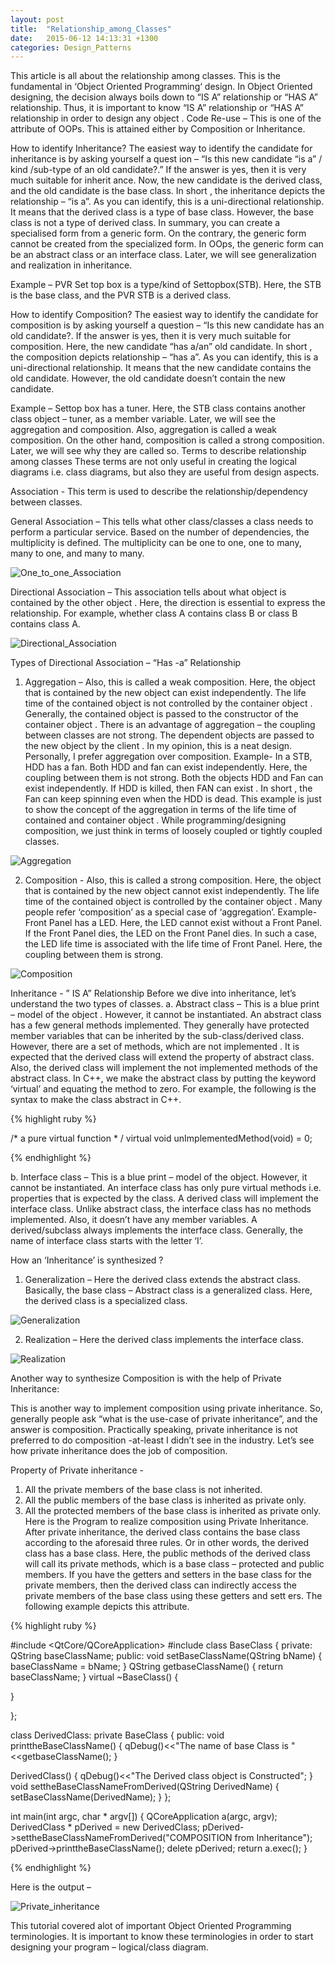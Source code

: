 ```yaml
---
layout: post
title:  "Relationship_among_Classes"
date:   2015-06-12 14:13:31 +1300
categories: Design_Patterns
---
```


This article is all about the relationship among classes. This is the
fundamental in ‘Object Oriented Programming‘ design. In Object Oriented
designing, the decision always boils down to “IS A” relationship or “HAS A”
relationship. Thus, it is important to know “IS A” relationship or “HAS A”
relationship in order to design any object .
Code Re-use – This is one of the attribute of OOPs. This is attained either
by Composition or Inheritance.

How to identify Inheritance?
The easiest way to identify the candidate for inheritance is by asking yourself
a quest ion – “Is this new candidate “is a” / kind /sub-type of an old
candidate?.” If the answer is yes, then it is very much suitable for inherit ance.
Now, the new candidate is the derived class, and the old candidate is the
base class. In short , the inheritance depicts the relationship – “is a”. As you
can identify, this is a uni-directional relationship. It means that the derived
class is a type of base class. However, the base class is not a type of derived
class. In summary, you can create a specialised form from a generic form. On
the contrary, the generic form cannot be created from the specialized form. In
OOps, the generic form can be an abstract class or an interface class. Later,
we will see generalization and realization in inheritance.

Example – PVR Set top box is a type/kind of Settopbox(STB). Here, the STB
is the base class, and the PVR STB is a derived class.

How to identify Composition?
The easiest way to identify the candidate for composition is by asking
yourself a question – “Is this new candidate has an old candidate?. If the
answer is yes, then it is very much suitable for composition. Here, the new
candidate “has a/an” old candidate. In short , the composition depicts
relationship – “has a”. As you can identify, this is a uni-directional
relationship. It means that the new candidate contains the old candidate.
However, the old candidate doesn’t contain the new candidate.

Example – Settop box has a tuner. Here, the STB class contains another
class object – tuner, as a member variable. Later, we will see the aggregation
and composition. Also, aggregation is called a weak composition. On the other
hand, composition is called a strong composition. Later, we will see why
they are called so.
Terms to describe relationship among classes
These terms are not only useful in creating the logical diagrams i.e. class
diagrams, but also they are useful from design aspects.

Association - This term is used to describe the relationship/dependency
between classes.

General Association – This tells what other class/classes a class needs to
perform a particular service. Based on the number of dependencies, the
multiplicity is defined. The multiplicity can be one to one, one to many, many
to one, and many to many.


<img src="/assets/img/One_to_one_Association.png" alt="One_to_one_Association">


Directional Association – This association tells about what object is
contained by the other object . Here, the direction is essential to express the
relationship. For example, whether class A contains class B or class B contains
class A.

<img src="/assets/img/Directional_Association.png" alt="Directional_Association">

Types of Directional Association – “Has -a” Relationship
1. Aggregation – Also, this is called a weak composition. Here, the object
that is contained by the new object can exist independently. The life time of
the contained object is not controlled by the container object . Generally, the
contained object is passed to the constructor of the container object . There
is an advantage of aggregation – the coupling between classes are not
strong. The dependent objects are passed to the new object by the client . In
my opinion, this is a neat design. Personally, I prefer aggregation over
composition.
Example- In a STB, HDD has a fan. Both HDD and fan can exist independently.
Here, the coupling between them is not strong. Both the objects HDD and Fan
can exist independently. If HDD is killed, then FAN can exist . In short , the Fan can keep spinning even when the HDD is dead. This example is just to show
the concept of the aggregation in terms of the life time of contained and
container object . While programming/designing composition, we just think in
terms of loosely coupled or tightly coupled classes.

<img src="/assets/img/Aggregation.png" alt="Aggregation">

2. Composition - Also, this is called a strong composition. Here, the object
that is contained by the new object cannot exist independently. The life time
of the contained object is controlled by the container object . Many people
refer ‘composition’ as a special case of ‘aggregation’.
Example- Front Panel has a LED. Here, the LED cannot exist without a
Front Panel. If the Front Panel dies, the LED on the Front Panel dies. In such a
case, the LED life time is associated with the life time of Front Panel. Here,
the coupling between them is strong.

<img src="/assets/img/Composition.png" alt="Composition">

Inheritance - ” IS A” Relationship
Before we dive into inheritance, let’s understand the two types of classes.
a. Abstract class – This is a blue print – model of the object . However, it
cannot be instantiated. An abstract class has a few general methods implemented.
They generally have protected member variables that can be inherited by the
sub-class/derived class. However, there are a set of methods, which are not
implemented . It is expected that the derived class will extend the property of
abstract class. Also, the derived class will implement the not implemented
methods of the abstract class. In C++, we make the abstract class by putting
the keyword ‘virtual’ and equating the method to zero. For example, the
following is the syntax to make the class abstract in C++.

{% highlight ruby %}

/* a pure virtual function * /
virtual void unImplementedMethod(void) = 0;

{% endhighlight %}

b. Interface class – This is a blue print – model of the object. However, it
cannot be instantiated. An interface class has only pure virtual methods i.e.
properties that is expected by the class. A derived class will implement the
interface class. Unlike abstract class, the interface class has no methods
implemented. Also, it doesn’t have any member variables. A derived/subclass
always implements the interface class. Generally, the name of interface
class starts with the letter ‘I’.

How an ‘Inheritance’ is synthesized ?
1. Generalization – Here the derived class extends the abstract class.
Basically, the base class – Abstract class is a generalized class. Here, the
derived class is a specialized class.

<img src="/assets/img/Generalization.png" alt="Generalization">

2. Realization – Here the derived class implements the interface class.

<img src="/assets/img/Realization.png" alt="Realization">

Another way to synthesize Composition is with the help of Private Inheritance:

This is another way to implement composition using private inheritance. So,
generally people ask “what is the use-case of private inheritance”, and the
answer is composition. Practically speaking, private inheritance is not
preferred to do composition -at-least I didn’t see in the industry. Let’s
see how private inheritance does the job of composition.

Property of Private inheritance -
1. All the private members of the base class is not inherited.
2. All the public members of the base class is inherited as private only.
3. All the protected members of the base class is inherited as private only.
Here is the Program to realize composition using Private Inheritance. After
private inheritance, the derived class contains the base class according to the
aforesaid three rules. Or in other words, the derived class has a base class.
Here, the public methods of the derived class will call its private methods,
which is a base class – protected and public members. If you have the getters
and setters in the base class for the private members, then the derived class
can indirectly access the private members of the base class using these
getters and sett ers. The following example depicts this attribute.

{% highlight ruby %}

#include <QtCore/QCoreApplication>
#include <QDebug>
class BaseClass
{
  private:
    QString baseClassName;
  public:
    void setBaseClassName(QString bName)
{
  baseClassName = bName;
}
QString getbaseClassName()
{
  return baseClassName;
}
virtual ~BaseClass()
{

}

};

class DerivedClass: private BaseClass
{
public:
  void printtheBaseClassName()
{
  qDebug()<<"The name of base Class is "<<getbaseClassName();
}

DerivedClass()
{
  qDebug()<<"The Derived class object is Constructed";
}
void settheBaseClassNameFromDerived(QString DerivedName)
{
  setBaseClassName(DerivedName);
}
};

int main(int argc, char * argv[])
{
  QCoreApplication a(argc, argv);
  DerivedClass * pDerived = new DerivedClass;
  pDerived->settheBaseClassNameFromDerived("COMPOSITION from Inheritance");
  pDerived->printtheBaseClassName();
  delete pDerived;
  return a.exec();
}

{% endhighlight %}

Here is the output –

<img src="/assets/img/Private_inheritance.png" alt="Private_inheritance">

This tutorial covered alot of important Object Oriented Programming
terminologies. It is important to know these terminologies in order to start
designing your program – logical/class diagram.
